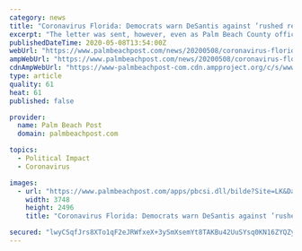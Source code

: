 ```yaml
---
category: news
title: "Coronavirus Florida: Democrats warn DeSantis against ’rushed reopening’ as PBC mulls beach opening"
excerpt: "The letter was sent, however, even as Palm Beach County officials were poised Friday to take another major step toward relaxing stay-at-home orders by"
publishedDateTime: 2020-05-08T13:54:00Z
webUrl: "https://www.palmbeachpost.com/news/20200508/coronavirus-florida-democrats-warn-desantis-against-rushed-reopening-as-pbc-mulls-beach-opening"
ampWebUrl: "https://www.palmbeachpost.com/news/20200508/coronavirus-florida-democrats-warn-desantis-against-rushed-reopening-as-pbc-mulls-beach-opening?template=ampart"
cdnAmpWebUrl: "https://www-palmbeachpost-com.cdn.ampproject.org/c/s/www.palmbeachpost.com/news/20200508/coronavirus-florida-democrats-warn-desantis-against-rushed-reopening-as-pbc-mulls-beach-opening?template=ampart"
type: article
quality: 61
heat: 61
published: false

provider:
  name: Palm Beach Post
  domain: palmbeachpost.com

topics:
  - Political Impact
  - Coronavirus

images:
  - url: "https://www.palmbeachpost.com/apps/pbcsi.dll/bilde?Site=LK&Date=20200508&Category=NEWS&ArtNo=200508340&Ref=AR"
    width: 3748
    height: 2496
    title: "Coronavirus Florida: Democrats warn DeSantis against ’rushed reopening’ as PBC mulls beach opening"

secured: "lwyCSqfJrs8XTo1qF2eJRWfxeX+3ySmXsemYt8TAKBu42UuSYsq0KN16ZYQZyTtOpGNbkHNGF5nSCNCHjiLaoBywPDX6HgxQm+avWDVbpNFhB6CD958+0UVOGn9rnprdZGYS0a07jHgq6iCvD1MaO8G8YeTPXTGlP6H3WTuoNLOxyZA3dzsSgqx6YEVsI/2ONVOv1WkSOhElq5hloehZYaGQDzcSbnGvD064cOodEi+PYLEDdrOpKh8rdNSNQi4ISX8faPTDMniiZIBQTkdqnN+gMCgYQyF82CkWoZB2e6mAOIlo2IbZjZNhRQJfKz3IC6ZcW3Al0L9YR/cW43FW7K1bS1SimUbX9o7O6LA33eaVYOGWqDT92h8NOxR3sRTkHIEjx/aIHx/YFvaBLTXxPlgyJTEm0Mm7tAz157MN+r92LBa19JU1SOE9NTWEQH2lwRoYZ6LTI8adzaZhf4TotTpN1XCR7RNEZO+/87N0mLo=;kvxjk8oF0zlsoBhMb7WsHQ=="
---
```


